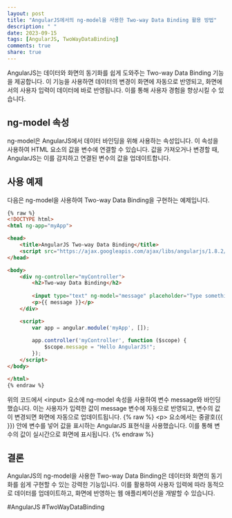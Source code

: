 ```yaml
---
layout: post
title: "AngularJS에서의 ng-model을 사용한 Two-way Data Binding 활용 방법"
description: " "
date: 2023-09-15
tags: [AngularJS, TwoWayDataBinding]
comments: true
share: true
---
```


AngularJS는 데이터와 화면의 동기화를 쉽게 도와주는 Two-way Data Binding 기능을 제공합니다. 이 기능을 사용하면 데이터의 변경이 화면에 자동으로 반영되고, 화면에서의 사용자 입력이 데이터에 바로 반영됩니다. 이를 통해 사용자 경험을 향상시킬 수 있습니다.

## ng-model 속성

ng-model은 AngularJS에서 데이터 바인딩을 위해 사용하는 속성입니다. 이 속성을 사용하여 HTML 요소의 값을 변수에 연결할 수 있습니다. 값을 가져오거나 변경할 때, AngularJS는 이를 감지하고 연결된 변수의 값을 업데이트합니다.

## 사용 예제

다음은 ng-model을 사용하여 Two-way Data Binding을 구현하는 예제입니다. 

```html
{% raw %}
<!DOCTYPE html>
<html ng-app="myApp">

<head>
    <title>AngularJS Two-way Data Binding</title>
    <script src="https://ajax.googleapis.com/ajax/libs/angularjs/1.8.2/angular.min.js"></script>
</head>

<body>
    <div ng-controller="myController">
        <h2>Two-way Data Binding</h2>
        
        <input type="text" ng-model="message" placeholder="Type something">
        <p>{{ message }}</p>
    </div>

    <script>
        var app = angular.module('myApp', []);
        
        app.controller('myController', function ($scope) {
            $scope.message = "Hello AngularJS!";
        });
    </script>
</body>

</html>
{% endraw %}
```

위의 코드에서 \<input> 요소에 ng-model 속성을 사용하여 변수 message와 바인딩했습니다. 이는 사용자가 입력한 값이 message 변수에 자동으로 반영되고, 변수의 값이 변경되면 화면에 자동으로 업데이트됩니다. 
{% raw %}
\<p> 요소에서는 중괄호({{ }}) 안에 변수를 넣어 값을 표시하는 AngularJS 표현식을 사용했습니다. 이를 통해 변수의 값이 실시간으로 화면에 표시됩니다.
{% endraw %}
## 결론

AngularJS의 ng-model을 사용한 Two-way Data Binding은 데이터와 화면의 동기화를 쉽게 구현할 수 있는 강력한 기능입니다. 이를 활용하여 사용자 입력에 따라 동적으로 데이터를 업데이트하고, 화면에 반영하는 웹 애플리케이션을 개발할 수 있습니다.

#AngularJS #TwoWayDataBinding